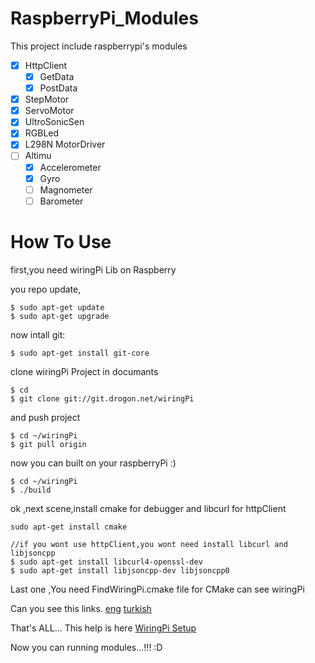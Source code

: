 # RaspberryPi_Modules
This project include raspberrypi's modules

- [x] HttpClient<br>
    - [x] GetData
    - [x] PostData
- [x] StepMotor<br>
- [x] ServoMotor<br>
- [x] UltroSonicSen<br>
- [x] RGBLed<br>
- [x] L298N MotorDriver<br>
- [ ] Altimu<br>
    - [x] Accelerometer
    - [x] Gyro
	- [ ] Magnometer
	- [ ] Barometer

# How To Use

first,you need wiringPi Lib on Raspberry

you repo update,
```
$ sudo apt-get update
$ sudo apt-get upgrade
```
now intall git:
```
$ sudo apt-get install git-core
```
clone wiringPi Project in documants
```
$ cd
$ git clone git://git.drogon.net/wiringPi
```
and push project
```
$ cd ~/wiringPi
$ git pull origin
```
now you can built on your raspberryPi :)
```
$ cd ~/wiringPi
$ ./build
```
ok ,next scene,install cmake for debugger and libcurl for httpClient

```
sudo apt-get install cmake

//if you wont use httpClient,you wont need install libcurl and libjsoncpp
$ sudo apt-get install libcurl4-openssl-dev 
$ sudo apt-get install libjsoncpp-dev libjsoncpp0
```
Last one ,You need FindWiringPi.cmake file for CMake can see wiringPi

Can you see this links.
[eng](http://stackoverflow.com/questions/30424236/add-wiringpi-lib-to-cmake-on-raspberrypi)
[turkish](http://efecanaltay.esy.es/2017/03/02/cpp-ile-wiringpi-kutuphanesini-kullanmak)

That's ALL...
This help is here [WiringPi Setup](http://wiringpi.com/download-and-install/)

Now you can running modules...!!! :D 
